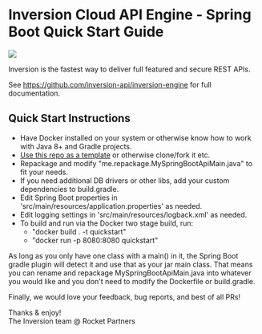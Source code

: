 # Inversion Cloud API Engine - Spring Boot Quick Start Guide

[![](https://travis-ci.org/inversion-api/inversion-quickstart-spring-boot.svg?branch=master)](https://travis-ci.org/inversion-api/inversion-quickstart-spring-boot)

Inversion is the fastest way to deliver full featured and secure REST APIs.

See https://github.com/inversion-api/inversion-engine for full documentation.

## Quick Start Instructions

- Have Docker installed on your system or otherwise know how to work with Java 8+ and Gradle projects.
- [Use this repo as a template](https://help.github.com/en/github/creating-cloning-and-archiving-repositories/creating-a-repository-from-a-template) or otherwise clone/fork it etc.
- Repackage and modify "me.repackage.MySpringBootApiMain.java" to fit your needs.
- If you need additional DB drivers or other libs, add your custom dependencies to build.gradle.
- Edit Spring Boot properties in 'src/main/resources/application.properties' as needed.
- Edit logging settings in 'src/main/resources/logback.xml' as needed.
- To build and run via the Docker two stage build, run:
   - "docker build . -t quickstart"
   - "docker run -p 8080:8080 quickstart"
           
As long as you only have one class with a main() in it, the Spring Boot gradle plugin will detect it and use that as 
your jar main class.  That means you can rename and repackage MySpringBootApiMain.java into whatever you would like
and you don't need to modify the Dockerfile or build.gradle.

Finally, we would love your feedback, bug reports, and best of all PRs!

Thanks & enjoy!
<br/>The Inversion team @ Rocket Partners 